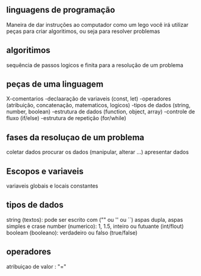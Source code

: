  ## linguagens de programação
 Maneira de dar instruções ao computador
 como um lego você irá utilizar peças para criar algoritimos, ou seja para resolver problemas

 ## algoritimos ##
 sequência de passos logicos e finita para a resolução de um problema

 ## peças de uma linguagem
 X-comentarios
 -declaaração de variaveis (const, let)
 -operadores (atribuição, concatenação, matematicos, logicos)
 -tipos de dados (string, number, boolean)
 -estrutura de dados (function, object, array)
 -controle de fluxo (if/else)
 -estrutura de repetição (for/while)

 ## fases da resoluçao de um problema
 coletar dados
 procurar os dados (manipular, alterar ...)
 apresentar dados

 ## Escopos e variaveis
 variaveis globais e locais
 constantes

## tipos de dados

string (textos): pode ser escrito com ("" ou '' ou ´´) aspas dupla, aspas simples e crase
number (numerico): 1, 1.5, inteiro ou futuante (int/flout)
booleam (booleano): verdadeiro ou falso (true/false) 

## operadores

atribuiçao de valor : "="